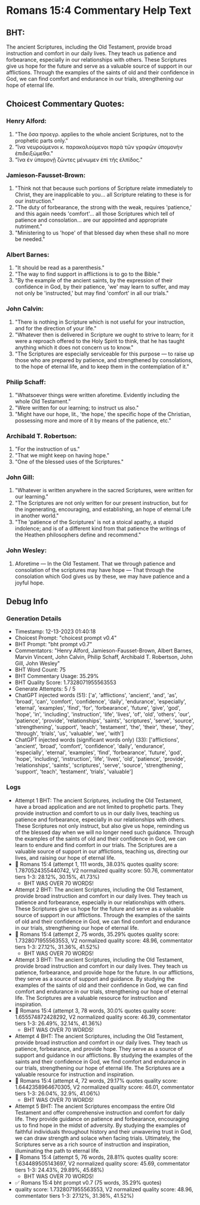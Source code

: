 # Romans 15:4 Commentary Help Text

## BHT:
The ancient Scriptures, including the Old Testament, provide broad instruction and comfort in our daily lives. They teach us patience and forbearance, especially in our relationships with others. These Scriptures give us hope for the future and serve as a valuable source of support in our afflictions. Through the examples of the saints of old and their confidence in God, we can find comfort and endurance in our trials, strengthening our hope of eternal life.

## Choicest Commentary Quotes:
### Henry Alford:
1. "The ὅσα προεγρ. applies to the whole ancient Scriptures, not to the prophetic parts only."
2. "ἵνα νευρούμενοι κ. παρακαλούμενοι παρὰ τῶν γραφῶν ὑπομονὴν ἐπιδειξώμεθα."
3. "ἵνα ἐν ὑπομονῇ ζῶντες μένωμεν ἐπὶ τῆς ἐλπίδος."

### Jamieson-Fausset-Brown:
1. "Think not that because such portions of Scripture relate immediately to Christ, they are inapplicable to you... all Scripture relating to these is for our instruction." 
2. "The duty of forbearance, the strong with the weak, requires 'patience,' and this again needs 'comfort'... all those Scriptures which tell of patience and consolation... are our appointed and appropriate nutriment."
3. "Ministering to us 'hope' of that blessed day when these shall no more be needed."

### Albert Barnes:
1. "It should be read as a parenthesis."
2. "The way to find support in afflictions is to go to the Bible."
3. "By the example of the ancient saints, by the expression of their confidence in God, by their patience, 'we' may learn to suffer, and may not only be 'instructed,' but may find 'comfort' in all our trials."

### John Calvin:
1. "There is nothing in Scripture which is not useful for your instruction, and for the direction of your life."
2. "Whatever then is delivered in Scripture we ought to strive to learn; for it were a reproach offered to the Holy Spirit to think, that he has taught anything which it does not concern us to know."
3. "The Scriptures are especially serviceable for this purpose — to raise up those who are prepared by patience, and strengthened by consolations, to the hope of eternal life, and to keep them in the contemplation of it."

### Philip Schaff:
1. "Whatsoever things were written aforetime. Evidently including the whole Old Testament."
2. "Were written for our learning; to instruct us also."
3. "Might have our hope, lit., 'the hope,' the specific hope of the Christian, possessing more and more of it by means of the patience, etc."

### Archibald T. Robertson:
1. "For the instruction of us." 
2. "That we might keep on having hope." 
3. "One of the blessed uses of the Scriptures."

### John Gill:
1. "Whatever is written anywhere in the sacred Scriptures,
were written for our learning." 
2. "The Scriptures are not only written for our present instruction, but for the ingenerating, encouraging, and establishing, an hope of eternal Life in another world." 
3. "The 'patience of the Scriptures' is not a stoical apathy, a stupid indolence; and is of a different kind from that patience the writings of the Heathen philosophers define and recommend."

### John Wesley:
1. Aforetime — In the Old Testament.
That we through patience and consolation of the scriptures may have hope — That through the consolation which God gives us by these, we may have patience and a joyful hope.



## Debug Info
### Generation Details
- Timestamp: 12-13-2023 01:40:18
- Choicest Prompt: "choicest prompt v0.4"
- BHT Prompt: "bht prompt v0.7"
- Commentators: "Henry Alford, Jamieson-Fausset-Brown, Albert Barnes, Marvin Vincent, John Calvin, Philip Schaff, Archibald T. Robertson, John Gill, John Wesley"
- BHT Word Count: 75
- BHT Commentary Usage: 35.29%
- BHT Quality Score: 1.7328071955563553
- Generate Attempts: 5 / 5
- ChatGPT injected words (51):
	['a', 'afflictions', 'ancient', 'and', 'as', 'broad', 'can', 'comfort', 'confidence', 'daily', 'endurance', 'especially', 'eternal', 'examples', 'find', 'for', 'forbearance', 'future', 'give', 'god', 'hope', 'in', 'including', 'instruction', 'life', 'lives', 'of', 'old', 'others', 'our', 'patience', 'provide', 'relationships', 'saints', 'scriptures', 'serve', 'source', 'strengthening', 'support', 'teach', 'testament', 'the', 'their', 'these', 'they', 'through', 'trials', 'us', 'valuable', 'we', 'with']
- ChatGPT injected words (significant words only) (33):
	['afflictions', 'ancient', 'broad', 'comfort', 'confidence', 'daily', 'endurance', 'especially', 'eternal', 'examples', 'find', 'forbearance', 'future', 'god', 'hope', 'including', 'instruction', 'life', 'lives', 'old', 'patience', 'provide', 'relationships', 'saints', 'scriptures', 'serve', 'source', 'strengthening', 'support', 'teach', 'testament', 'trials', 'valuable']

### Logs
- Attempt 1 BHT: The ancient Scriptures, including the Old Testament, have a broad application and are not limited to prophetic parts. They provide instruction and comfort to us in our daily lives, teaching us patience and forbearance, especially in our relationships with others. These Scriptures not only instruct, but also give us hope, reminding us of the blessed day when we will no longer need such guidance. Through the examples of the saints of old and their confidence in God, we can learn to endure and find comfort in our trials. The Scriptures are a valuable source of support in our afflictions, teaching us, directing our lives, and raising our hope of eternal life.
- 🔄 Romans 15:4 (attempt 1, 111 words, 38.03% quotes quality score: 1.7870524355440742, V2 normalized quality score: 50.76, commentator tiers 1-3: 28.12%, 30.15%, 41.73%) 
	- BHT WAS OVER 70 WORDS!
- Attempt 2 BHT: The ancient Scriptures, including the Old Testament, provide broad instruction and comfort in our daily lives. They teach us patience and forbearance, especially in our relationships with others. These Scriptures give us hope for the future and serve as a valuable source of support in our afflictions. Through the examples of the saints of old and their confidence in God, we can find comfort and endurance in our trials, strengthening our hope of eternal life.
- 🔄 Romans 15:4 (attempt 2, 75 words, 35.29% quotes quality score: 1.7328071955563553, V2 normalized quality score: 48.96, commentator tiers 1-3: 27.12%, 31.36%, 41.52%) 
	- BHT WAS OVER 70 WORDS!
- Attempt 3 BHT: The ancient Scriptures, including the Old Testament, provide broad instruction and comfort in our daily lives. They teach us patience, forbearance, and provide hope for the future. In our afflictions, they serve as a source of support and guidance. By studying the examples of the saints of old and their confidence in God, we can find comfort and endurance in our trials, strengthening our hope of eternal life. The Scriptures are a valuable resource for instruction and inspiration.
- 🔄 Romans 15:4 (attempt 3, 78 words, 30.0% quotes quality score: 1.655574872428292, V2 normalized quality score: 46.39, commentator tiers 1-3: 26.49%, 32.14%, 41.36%) 
	- BHT WAS OVER 70 WORDS!
- Attempt 4 BHT: The ancient Scriptures, including the Old Testament, provide broad instruction and comfort in our daily lives. They teach us patience, forbearance, and provide hope. They serve as a source of support and guidance in our afflictions. By studying the examples of the saints and their confidence in God, we find comfort and endurance in our trials, strengthening our hope of eternal life. The Scriptures are a valuable resource for instruction and inspiration.
- 🔄 Romans 15:4 (attempt 4, 72 words, 29.17% quotes quality score: 1.6442358964670305, V2 normalized quality score: 46.01, commentator tiers 1-3: 26.04%, 32.9%, 41.06%) 
	- BHT WAS OVER 70 WORDS!
- Attempt 5 BHT: The ancient Scriptures encompass the entire Old Testament and offer comprehensive instruction and comfort for daily life. They provide guidance on patience and forbearance, encouraging us to find hope in the midst of adversity. By studying the examples of faithful individuals throughout history and their unwavering trust in God, we can draw strength and solace when facing trials. Ultimately, the Scriptures serve as a rich source of instruction and inspiration, illuminating the path to eternal life.
- 🔄 Romans 15:4 (attempt 5, 76 words, 28.81% quotes quality score: 1.634489505143697, V2 normalized quality score: 45.69, commentator tiers 1-3: 24.43%, 29.89%, 45.68%) 
	- BHT WAS OVER 70 WORDS!
- ✅ Romans 15:4 bht prompt v0.7 (75 words, 35.29% quotes)
- quality score: 1.7328071955563553, V2 normalized quality score: 48.96, commentator tiers 1-3: 27.12%, 31.36%, 41.52%)